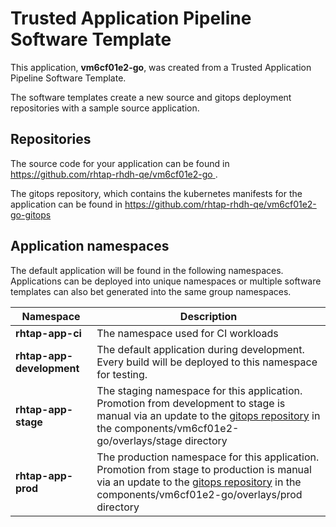 # Trusted Application Pipeline Software Template

This application, **vm6cf01e2-go**, was created from a Trusted Application Pipeline Software Template.

The software templates create a new source and gitops deployment repositories with a sample source application. 

## Repositories

The source code for your application can be found in [https://github.com/rhtap-rhdh-qe/vm6cf01e2-go ](https://github.com/rhtap-rhdh-qe/vm6cf01e2-go ).
 
The gitops repository, which contains the kubernetes manifests for the application can be found in 
[https://github.com/rhtap-rhdh-qe/vm6cf01e2-go-gitops ](https://github.com/rhtap-rhdh-qe/vm6cf01e2-go-gitops ) 

## Application namespaces 

The default application will be found in the following namespaces. Applications can be deployed into unique namespaces or multiple software templates can also bet generated into the same group namespaces.  

|  Namespace   |  Description   |  
| -------- | -------- |
| **rhtap-app-ci** | The namespace used for CI workloads |
| **rhtap-app-development** | The default application during development. Every build will be deployed to this namespace for testing. |
| **rhtap-app-stage** | The staging namespace for this application. Promotion from development to stage is manual via an update to the [gitops repository](https://github.com/rhtap-rhdh-qe/vm6cf01e2-go-gitops ) in the components/vm6cf01e2-go/overlays/stage directory |
| **rhtap-app-prod** | The production namespace for this application. Promotion from stage to production is manual via an update to the [gitops repository](https://github.com/rhtap-rhdh-qe/vm6cf01e2-go-gitops ) in the components/vm6cf01e2-go/overlays/prod directory |